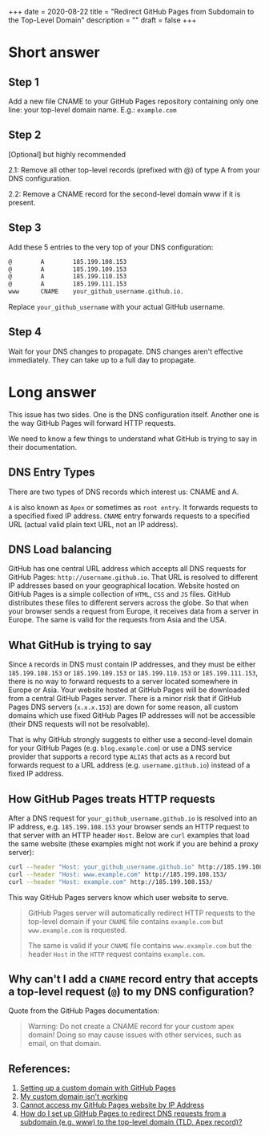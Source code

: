 +++
date = 2020-08-22
title = "Redirect GitHub Pages from Subdomain to the Top-Level Domain"
description = ""
draft = false
+++

# Short answer

## Step 1

Add a new file CNAME to your GitHub Pages repository containing only one
line: your top-level domain name. E.g.: `example.com`

## Step 2

\[Optional\] but highly recommended

2.1: Remove all other top-level records (prefixed with @) of type A from
your DNS configuration.

2.2: Remove a CNAME record for the second-level domain www if it is
present.

## Step 3

Add these 5 entries to the very top of your DNS configuration:

``` txt
@        A        185.199.108.153
@        A        185.199.109.153
@        A        185.199.110.153
@        A        185.199.111.153
www      CNAME    your_github_username.github.io.
```

Replace `your_github_username` with your actual GitHub
username.

## Step 4

Wait for your DNS changes to propagate. DNS changes aren\'t effective
immediately. They can take up to a full day to propagate.

# Long answer

This issue has two sides. One is the DNS configuration itself. Another
one is the way GitHub Pages will forward HTTP requests.

We need to know a few things to understand what GitHub is trying to say
in their documentation.

## DNS Entry Types

There are two types of DNS records which interest us: CNAME and A.

`A` is also known as `Apex` or sometimes as
`root entry`. It forwards requests to a specified fixed IP
address. `CNAME` entry forwards requests to a specified URL
(actual valid plain text URL, not an IP address).

## DNS Load balancing

GitHub has one central URL address which accepts all DNS requests for
GitHub Pages: `http://username.github.io`. That URL is
resolved to different IP addresses based on your geographical location.
Website hosted on GitHub Pages is a simple collection of
`HTML`, `CSS` and `JS` files. GitHub
distributes these files to different servers across the globe. So that
when your browser sends a request from Europe, it receives data from a
server in Europe. The same is valid for the requests from Asia and the
USA.

## What GitHub is trying to say

Since `A` records in DNS must contain IP addresses, and they
must be either `185.199.108.153` or
`185.199.109.153` or `185.199.110.153` or
`185.199.111.153`, there is no way to forward requests to a
server located somewhere in Europe or Asia. Your website hosted at
GitHub Pages will be downloaded from a central GitHub Pages server.
There is a minor risk that if GitHub Pages DNS servers
(`x.x.x.153`) are down for some reason, all custom domains
which use fixed GitHub Pages IP addresses will not be accessible (their
DNS requests will not be resolvable).

That is why GitHub strongly suggests to either use a second-level domain
for your GitHub Pages (e.g. `blog.example.com`) or use a DNS
service provider that supports a record type `ALIAS` that
acts as `A` record but forwards request to a URL address
(e.g. `username.github.io`) instead of a fixed IP address.

## How GitHub Pages treats HTTP requests

After a DNS request for `your_github_username.github.io` is
resolved into an IP address, e.g. `185.199.108.153` your
browser sends an HTTP request to that server with an HTTP header
`Host`. Below are `curl` examples that load the
same website (these examples might not work if you are behind a proxy
server):

```sh
curl --header "Host: your_github_username.github.io" http://185.199.108.153/
curl --header "Host: www.example.com" http://185.199.108.153/
curl --header "Host: example.com" http://185.199.108.153/
```

This way GitHub Pages servers know which user website to serve.

> GitHub Pages server will automatically redirect HTTP requests to the
> top-level domain if your `CNAME` file contains
> `example.com` but `www.example.com` is
> requested.
>
> The same is valid if your `CNAME` file contains
> `www.example.com` but the header `Host` in the
> `HTTP` request contains `example.com`.

## Why can\'t I add a `CNAME` record entry that accepts a top-level request (`@`) to my DNS configuration?

Quote from the GitHub Pages documentation:

> Warning: Do not create a CNAME record for your custom apex domain!
> Doing so may cause issues with other services, such as email, on that
> domain.

## References:

1.  [Setting up a custom domain with GitHub
    Pages](https://docs.github.com/en/github/working-with-github-pages/configuring-a-custom-domain-for-your-github-pages-site)
2.  [My custom domain isn\'t
    working](https://docs.github.com/en/github/working-with-github-pages/troubleshooting-custom-domains-and-github-pages)
3.  [Cannot access my GitHub Pages website by IP
    Address](https://serverfault.com/questions/589370/cannot-access-my-github-pages-website-by-ip-address)
4.  [How do I set up GitHub Pages to redirect DNS requests from a
    subdomain (e.g. www) to the top-level domain (TLD, Apex
    record)?](https://stackoverflow.com/questions/23375422/how-do-i-set-up-github-pages-to-redirect-dns-requests-from-a-subdomain-e-g-www)

